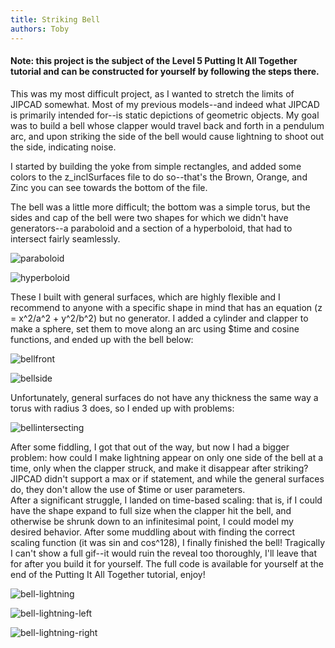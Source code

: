 ```yaml
---
title: Striking Bell
authors: Toby
---
```


#### Note: this project is the subject of the Level 5 Putting It All Together tutorial and can be constructed for yourself by following the steps there.

This was my most difficult project, as I wanted to stretch the limits of JIPCAD somewhat. Most of my previous models--and indeed what JIPCAD is primarily intended for--is static depictions of geometric objects. My goal was to build a bell whose clapper would travel back and forth in a pendulum arc, and upon striking the side of the bell would cause lightning to shoot out the side, indicating noise.

I started by building the yoke from simple rectangles, and added some colors to the z_inclSurfaces file to do so--that's the Brown, Orange, and Zinc you can see towards the bottom of the file.

The bell was a little more difficult; the bottom was a simple torus, but the sides and cap of the bell were two shapes for which we didn't have generators--a paraboloid and a section of a hyperboloid, that had to intersect fairly seamlessly.

![paraboloid](/img/blogpics/paraboloid.png)

![hyperboloid](/img/blogpics/Hyperboloid1.png)

These I built with general surfaces, which are highly flexible and I recommend to anyone with a specific shape in mind that has an equation (z = x^2/a^2 + y^2/b^2) but no generator. I added a cylinder and clapper to make a sphere, set them to move along an arc using $time and cosine functions, and ended up with the bell below:

![bellfront](/img/bell-front.png)

![bellside](/img/bell-side.png)

Unfortunately, general surfaces do not have any thickness the same way a torus with radius 3 does, so I ended up with problems:

![bellintersecting](/img/bell-clapper-through-side.png)

After some fiddling, I got that out of the way, but now I had a bigger problem: how could I make lightning appear on only one side of the bell at a time, only when the clapper struck, and make it disappear after striking? JIPCAD didn't support a max or if statement, and while the general surfaces do, they don't allow the use of $time or user parameters. <br />
After a significant struggle, I landed on time-based scaling: that is, if I could have the shape expand to full size when the clapper hit the bell, and otherwise be shrunk down to an infinitesimal point, I could model my desired behavior. After some muddling about with finding the correct scaling function (it was sin and cos^128), I finally finished the bell! Tragically I can't show a full gif--it would ruin the reveal too thoroughly, I'll leave that for after you build it for yourself. The full code is available for yourself at the end of the Putting It All Together tutorial, enjoy!

![bell-lightning](/img/Bell-lightning.png)

![bell-lightning-left](/img/bell-lightning-left.png)

![bell-lightning-right](/img/bell-lightning-right.png)